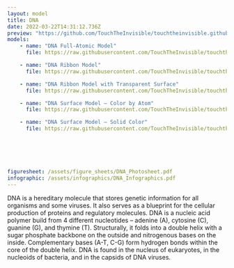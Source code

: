 ```yaml
---
layout: model
title: DNA
date: 2022-03-22T14:31:12.736Z
preview: "https://github.com/TouchTheInvisible/touchtheinvisible.github.io/blob/master/assets/img/DNA/DNA-Ribbon.png?raw=true" 
models:
    - name: "DNA Full-Atomic Model"
      file: https://raw.githubusercontent.com/TouchTheInvisible/touchtheinvisible.github.io/master/assets/models/DNA/DNA-FullAtomic.dae

    - name: "DNA Ribbon Model"
      file: https://raw.githubusercontent.com/TouchTheInvisible/touchtheinvisible.github.io/master/assets/models/DNA/DNA-Ribbon.dae

    - name: "DNA Ribbon Model with Transparent Surface"
      file: https://raw.githubusercontent.com/TouchTheInvisible/touchtheinvisible.github.io/master/assets/models/DNA/DNA-Ribbon+TransparentSurface.dae

    - name: "DNA Surface Model – Color by Atom"
      file: https://raw.githubusercontent.com/TouchTheInvisible/touchtheinvisible.github.io/master/assets/models/DNA/DNA-Surface_ColorByAA.dae

    - name: "DNA Surface Model – Solid Color"
      file: https://raw.githubusercontent.com/TouchTheInvisible/touchtheinvisible.github.io/master/assets/models/DNA/DNA-Surface_SolidColor.dae






figuresheet: /assets/figure_sheets/DNA_Photosheet.pdf
infographic: /assets/infographics/DNA_Infographics.pdf
---
```

DNA is a hereditary molecule that stores genetic information for all organisms and some viruses. It also serves as a blueprint for the cellular production of proteins and regulatory molecules. DNA is a nucleic acid polymer build from 4 different nucleotides – adenine (A), cytosine (C), guanine (G), and thymine (T). Structurally, it folds into a double helix with a sugar phosphate backbone on the outside and nitrogenous bases on the inside. Complementary bases (A-T, C-G) form hydrogen bonds within the core of the double helix. DNA is found in the nucleus of eukaryotes, in the nucleoids of bacteria, and in the capsids of DNA viruses.

